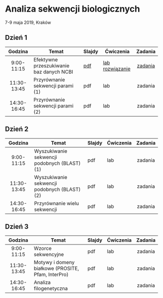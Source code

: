 # Analiza sekwencji biologicznych
7-9 maja 2019, Kraków

## Dzień 1

| Godzina | Temat | Slajdy | Ćwiczenia | Zadania |
| :---: | ----- | --- | --- | :---: |
| 9:00-11:15 | Efektywne przeszukiwanie baz danych NCBI | [pdf](./day1/slides1.md) | [lab](./day1/lab1.md) [rozwiązanie](./day1/lab1.odpowiedzi.md) | [zadania](./day1/exercises1.md) |
| 11:30-13:45 | Przyrównanie sekwencji parami (1) | pdf | lab | zadania |
| 14:30-16:45 | Przyrównanie sekwencji parami (2) | pdf | lab | zadania |

## Dzień 2

| Godzina | Temat | Slajdy | Ćwiczenia | Zadania |
| :---: | ----- | --- | --- | :---: |
| 9:00-11:15 | Wyszukiwanie sekwencji podobnych (BLAST) (1) | pdf | lab | zadania |
| 11:30-13:45 | Wyszukiwanie sekwencji podobnych (BLAST) (2) | pdf | lab | zadania |
| 14:30-16:45 | Przyrównanie wielu sekwencji | pdf | lab | zadania |

## Dzień 3

| Godzina | Temat | Slajdy | Ćwiczenia | Zadania |
| :---: | ----- | --- | --- | :---: |
| 9:00-11:15 | Wzorce sekwencyjne | pdf | lab | zadania |
| 11:30-13:45 | Motywy i domeny białkowe (PROSITE, Pfam, InterPro) | pdf | lab | zadania |
| 14:30-16:45 | Analiza filogenetyczna | pdf | lab | zadania |